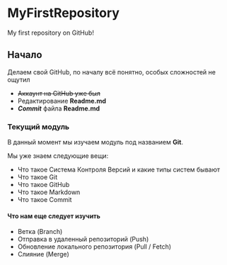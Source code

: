 # MyFirstRepository
My first repository on GitHub!

## Начало
Делаем свой GitHub, по началу всё понятно, особых сложностей не ощутил

* ~~Аккаунт на GitHub уже был~~
* Редактирование **Readme.md**
* ***Commit*** файла **Readme.md**

### Текущий модуль
В данный момент мы изучаем модуль под названием **Git**.

Мы уже знаем следующие вещи:
* Что такое Система Контроля Версий и какие типы систем бывают
* Что такое Git
* Что такое GitHub
* Что такое Markdown
* Что такое Commit 

#### Что нам еще следует изучить
* Ветка (Branch)
* Отправка в удаленный репозиторий (Push)
* Обновление локального репозитория (Pull / Fetch)
* Слияние (Merge)